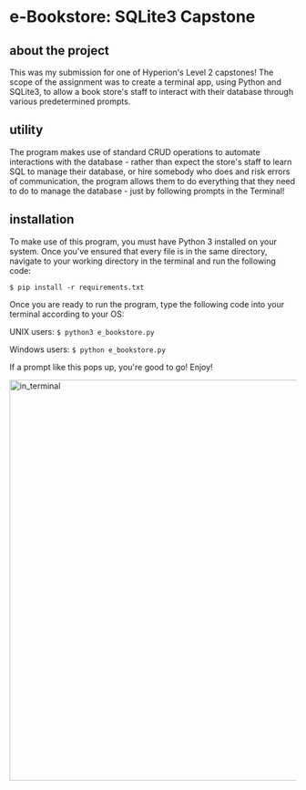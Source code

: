 # e-Bookstore: SQLite3 Capstone

## about the project

This was my submission for one of Hyperion's Level 2 capstones! The scope of 
the assignment was to create a terminal app, using Python and SQLite3, to 
allow a book store's staff to interact with their database through various 
predetermined prompts.

## utility

The program makes use of standard CRUD operations to automate interactions 
with the database - rather than expect the store's staff to learn SQL to manage
their database, or hire somebody who does and risk errors of communication, 
the program allows them to do everything that they need to do to manage the 
database - just by following prompts in the Terminal! 

## installation

To make use of this program, you must have Python 3 installed on your system.
Once you've ensured that every file is in the same directory, navigate to your
working directory in the terminal and run the following code:

`$ pip install -r requirements.txt`

Once you are ready to run the program, type the following code into your 
terminal according to your OS:

UNIX users: `$ python3 e_bookstore.py`

Windows users: `$ python e_bookstore.py`

If a prompt like this pops up, you're good to go! Enjoy!

<img width="703" alt="in_terminal" 
src="https://github.com/user-attachments/assets/c2504131-6b94-4f70-9056-fba8493a3029">
